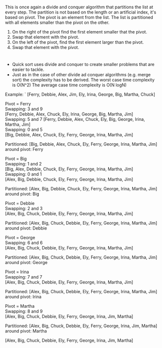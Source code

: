 This is once again a divide and conquer algorithm that partitions the list at every step.
The partition is not based on the length or an artificial index, it's based on pivot.
The pivot is an element from the list.
The list is partitioned with all elements smaller than the pivot on the other. 
1. On the right of the pivot find the first element smaller that the pivot.
2. Swap that element with the pivot.
3. On the left of the pivot, find the first element larger than the pivot.
4. Swap that element with the pivot.
#
- Quick sort uses divide and conquer to create smaller problems that are easier to tackle.
- Just as in the case of other divide ad conquer algorithms (e.g. merge sort) the complexity has to be derived.
The worst case time complexity is O(N^2)
The average case time complexity is O(N logN)

Example:  `
[Ferry, Debbie, Alex, Jim, Ely, Irina, George, Big, Martha, Chuck]  

Pivot = Ferry  
Swapping: 3 and 9  
[Ferry, Debbie, Alex, Chuck, Ely, Irina, George, Big, Martha, Jim]  
Swapping: 5 and 7 
[Ferry, Debbie, Alex, Chuck, Ely, Big, George, Irina, Martha, Jim]  
Swapping: 0 and 5   
[Big, Debbie, Alex, Chuck, Ely, Ferry, George, Irina, Martha, Jim]  

Partitioned: [Big, Debbie, Alex, Chuck, Ely, Ferry, George, Irina, Martha, Jim] around pivot: Ferry  

Pivot = Big  
Swapping: 1 and 2   
[Big, Alex, Debbie, Chuck, Ely, Ferry, George, Irina, Martha, Jim]  
Swapping: 0 and 1   
[Alex, Big, Debbie, Chuck, Ely, Ferry, George, Irina, Martha, Jim]  

Partitioned: [Alex, Big, Debbie, Chuck, Ely, Ferry, George, Irina, Martha, Jim] around pivot: Big  

Pivot = Debbie  
Swapping: 2 and 3  
[Alex, Big, Chuck, Debbie, Ely, Ferry, George, Irina, Martha, Jim]  

Partitioned: [Alex, Big, Chuck, Debbie, Ely, Ferry, George, Irina, Martha, Jim] around pivot: Debbie  

Pivot = George  
Swapping: 6 and 6   
[Alex, Big, Chuck, Debbie, Ely, Ferry, George, Irina, Martha, Jim]  

Partitioned: [Alex, Big, Chuck, Debbie, Ely, Ferry, George, Irina, Martha, Jim] around pivot: George  

Pivot = Irina  
Swapping: 7 and 7   
[Alex, Big, Chuck, Debbie, Ely, Ferry, George, Irina, Martha, Jim]  

Partitioned: [Alex, Big, Chuck, Debbie, Ely, Ferry, George, Irina, Martha, Jim] around pivot: Irina  

Pivot = Martha  
Swapping: 8 and 9   
[Alex, Big, Chuck, Debbie, Ely, Ferry, George, Irina, Jim, Martha]  

Partitioned: [Alex, Big, Chuck, Debbie, Ely, Ferry, George, Irina, Jim, Martha] around pivot: Martha  

[Alex, Big, Chuck, Debbie, Ely, Ferry, George, Irina, Jim, Martha]  
